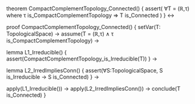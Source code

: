 theorem CompactComplementTopology_Connected() {
  assert(
    ∀T = (ℝ,τ) where τ is_CompactComplementTopology ⇒
    T is_Connected
  )
} ↔

proof CompactComplementTopology_Connected() {
  setVar(T: TopologicalSpace) →
  assume(T = (ℝ,τ) ∧ τ is_CompactComplementTopology) →
  
  lemma L1_Irreducible() {
    assert(CompactComplementTopology_is_Irreducible(T))
  } →
  
  lemma L2_IrredImpliesConn() {
    assert(∀S:TopologicalSpace, 
      S is_Irreducible → S is_Connected)
  } →
  
  apply(L1_Irreducible()) →
  apply(L2_IrredImpliesConn()) →
  conclude(T is_Connected)
}